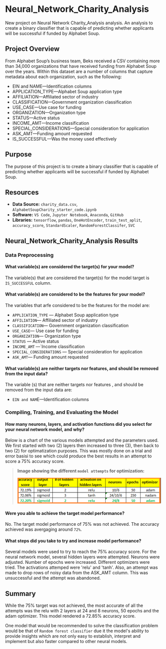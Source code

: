 # Neural_Network_Charity_Analysis
New project on Neural Network Charity_Analysis analysis. An analysis to create a binary classifier that is capable of predicting whether applicants will be successful if funded by Alphabet Soup.

## Project Overview
From Alphabet Soup’s business team, Beks received a CSV containing more than 34,000 organizations that have received funding from Alphabet Soup over the years. Within this dataset are a number of columns that capture metadata about each organization, such as the following:

- EIN and NAME—Identification columns
- APPLICATION_TYPE—Alphabet Soup application type
- AFFILIATION—Affiliated sector of industry
- CLASSIFICATION—Government organization classification
- USE_CASE—Use case for funding
- ORGANIZATION—Organization type
- STATUS—Active status
- INCOME_AMT—Income classification
- SPECIAL_CONSIDERATIONS—Special consideration for application
- ASK_AMT—Funding amount requested
- IS_SUCCESSFUL—Was the money used effectively

## Purpose
The purpose of this project is to create a binary classifier that is capable of predicting whether applicants will be successful if funded by Alphabet Soup.

## Resources
- **Data Source:** `charity_data.csv`, `AlphabetSoupCharity_starter_code.ipynb`
- **Software:** `VS Code`, `Jupyter Notebook`, `Anaconda`, `GitHub`
- **Libraries:** `tensorflow`, `pandas`, `OneHotEncoder`, `train_test_aplit`, `accuracy_score`, `StandardScaler`, `RandomForestClassifer`, `SVC`

## Neural_Network_Charity_Analysis Results

### Data Preprocessing
#### What variable(s) are considered the target(s) for your model?
The variable(s) that are considered the target(s) for the model target is `IS_SUCCESSFUL` column.

#### What variable(s) are considered to be the features for your model?
The variables that arfe considered to be the features for the model are:
- `APPLICATION_TYPE` — Alphabet Soup application type
- `AFFILIATION`— Affiliated sector of industry
- `CLASSIFICATION`— Government organization classification
- `USE_CASE`— Use case for funding
- `ORGANIZATION`— Organization type
- `STATUS` — Active status
- `INCOME_AMT` —`Income classification
- `SPECIAL_CONSIDERATIONS` — Special consideration for application
- `ASK_AMT`— Funding amount requested

#### What variable(s) are neither targets nor features, and should be removed from the input data?
The variable (s) that are neither targets nor features , and should be removed from the input data are:
- `EIN and NAM`E—Identification columns

### Compiling, Training, and Evaluating the Model

#### How many neurons, layers, and activation functions did you select for your neural network model, and why?
Below is a chart of the various models attempted and the parameters used. We first started with two (2) layers then increased to three (3), then back to two (2) for optimatization purposes. This was mostly done on a trial and error basisi to see which could produce the best results in an attempt to score a 75% accuracy score.

>**Image showing the different `model attempts` for optimization:**
>
>![model_attempt](./Resources/model_attempt.png)

#### Were you able to achieve the target model performance?
No. The target model performance of 75% was not achieved. The accuracy achieved was avergaging around `72%`.

#### What steps did you take to try and increase model performance?
Several models were used to try to reach the 75% accuracy score. For the neural network model, several hidden layers were attempted. Neurons were adjusted. Number of epochs were increased. Different optimizers were tried. The activations attemped were 'relu' and 'tanh'. Also, an attempt was made to drop rows of noisy data from the ASK_AMT column. This was unsuccessful and the attempt was abandoned.

## Summary
While the 75% target was not achieved, the most accurate of all the attempts was the relu with 2 layers at 24 and 8 neurons, 50 epochs and the adam optimizer. This model rendered a 72.85% accuracy score.

One model that would be recommended to solve the classification problem would be that of `Random forest classifier` due it the model's ability to provide insights which are not only easy to establish, interpret and implement but also faster compared to other neural models.